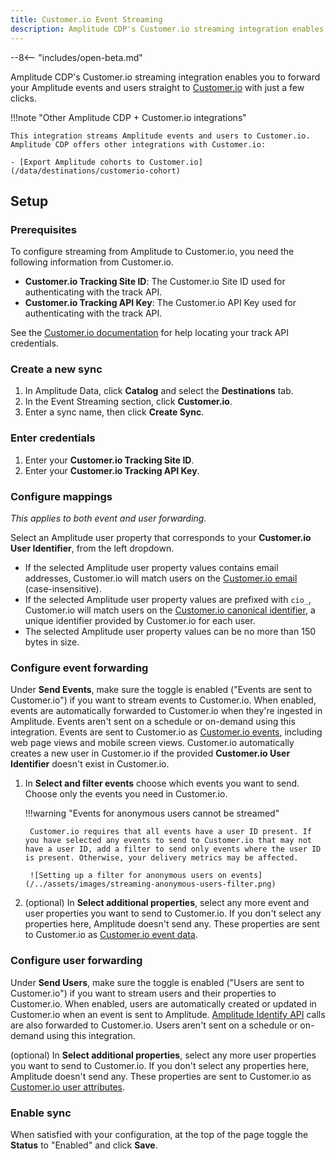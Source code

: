```yaml
---
title: Customer.io Event Streaming
description: Amplitude CDP's Customer.io streaming integration enables you to forward your Amplitude events and users straight to Customer.io with just a few clicks.
---
```


--8<-- "includes/open-beta.md"

Amplitude CDP's Customer.io streaming integration enables you to forward your Amplitude events and users straight to [Customer.io](https://customer.io/) with just a few clicks.

!!!note "Other Amplitude CDP + Customer.io integrations"

    This integration streams Amplitude events and users to Customer.io. Amplitude CDP offers other integrations with Customer.io:

    - [Export Amplitude cohorts to Customer.io](/data/destinations/customerio-cohort)

## Setup

### Prerequisites

To configure streaming from Amplitude to Customer.io, you need the following information from Customer.io.

- **Customer.io Tracking Site ID**: The Customer.io Site ID used for authenticating with the track API.
- **Customer.io Tracking API Key**: The Customer.io API Key used for authenticating with the track API.

See the [Customer.io documentation](https://www.customer.io/docs/api/track/#section/Authentication/Basic-Auth-(Tracking-API-Key)) for help locating your track API credentials.

### Create a new sync

1. In Amplitude Data, click **Catalog** and select the **Destinations** tab.
2. In the Event Streaming section, click **Customer.io**.
3. Enter a sync name, then click **Create Sync**.

### Enter credentials

1. Enter your **Customer.io Tracking Site ID**.
2. Enter your **Customer.io Tracking API Key**.

### Configure mappings

_This applies to both event and user forwarding._

Select an Amplitude user property that corresponds to your **Customer.io User Identifier**, from the left dropdown.

- If the selected Amplitude user property values contains email addresses, Customer.io will match users on the [Customer.io email](https://customer.io/docs/identifying-people/#identifiers) (case-insensitive).
- If the selected Amplitude user property values are prefixed with `cio_`, Customer.io will match users on the [Customer.io canonical identifier](https://customer.io/docs/identifying-people/#cio_id), a unique identifier provided by Customer.io for each user.
- The selected Amplitude user property values can be no more than 150 bytes in size.

### Configure event forwarding

Under **Send Events**, make sure the toggle is enabled ("Events are sent to Customer.io") if you want to stream events to Customer.io. When enabled, events are automatically forwarded to Customer.io when they're ingested in Amplitude. Events aren't sent on a schedule or on-demand using this integration. Events are sent to Customer.io as [Customer.io events](https://www.customer.io/docs/api/track/#tag/Track-Events), including web page views and mobile screen views. Customer.io automatically creates a new user in Customer.io if the provided **Customer.io User Identifier** doesn't exist in Customer.io.

1. In **Select and filter events** choose which events you want to send. Choose only the events you need in Customer.io.

    !!!warning "Events for anonymous users cannot be streamed"

        Customer.io requires that all events have a user ID present. If you have selected any events to send to Customer.io that may not have a user ID, add a filter to send only events where the user ID is present. Otherwise, your delivery metrics may be affected.

        ![Setting up a filter for anonymous users on events](/../assets/images/streaming-anonymous-users-filter.png)

2. (optional) In **Select additional properties**, select any more event and user properties you want to send to Customer.io. If you don't select any properties here, Amplitude doesn't send any. These properties are sent to Customer.io as [Customer.io event data](https://www.customer.io/docs/events/#event-name-and-data).

### Configure user forwarding

Under **Send Users**, make sure the toggle is enabled ("Users are sent to Customer.io") if you want to stream users and their properties to Customer.io. When enabled, users are automatically created or updated in Customer.io when an event is sent to Amplitude. [Amplitude Identify API](https://www.docs.developers.amplitude.com/analytics/apis/identify-api/) calls are also forwarded to Customer.io. Users aren't sent on a schedule or on-demand using this integration.

(optional) In **Select additional properties**, select any more user properties you want to send to Customer.io. If you don't select any properties here, Amplitude doesn't send any. These properties are sent to Customer.io as [Customer.io user attributes](https://www.customer.io/docs/attributes/).

### Enable sync

When satisfied with your configuration, at the top of the page toggle the **Status** to "Enabled" and click **Save**.
